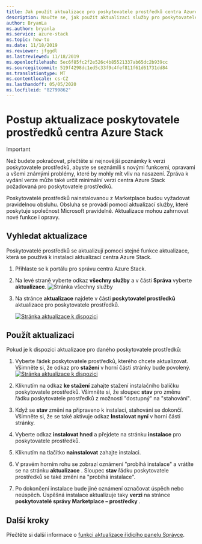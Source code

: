 ```yaml
---
title: Jak použít aktualizace pro poskytovatele prostředků centra Azure Stack.
description: Naučte se, jak použít aktualizaci služby pro poskytovatele prostředků v centru Azure Stack.
author: BryanLa
ms.author: bryanla
ms.service: azure-stack
ms.topic: how-to
ms.date: 11/18/2019
ms.reviewer: jfggdl
ms.lastreviewed: 11/18/2019
ms.openlocfilehash: 5ec6f85fc2f2e526c4b85521337ab65dc2b939cc
ms.sourcegitcommit: 519f4298dc1ed5c33f9c4fef811f61d61731dd84
ms.translationtype: MT
ms.contentlocale: cs-CZ
ms.lasthandoff: 05/05/2020
ms.locfileid: "82799862"
---
```

# <a name="how-to-update-an-azure-stack-hub-resource-provider"></a>Postup aktualizace poskytovatele prostředků centra Azure Stack

> [!IMPORTANT]
> Než budete pokračovat, přečtěte si nejnovější poznámky k verzi poskytovatele prostředků, abyste se seznámili s novými funkcemi, opravami a všemi známými problémy, které by mohly mít vliv na nasazení. Zpráva k vydání verze může také určit minimální verzi centra Azure Stack požadovaná pro poskytovatele prostředků.

Poskytovatelé prostředků nainstalovanou z Marketplace budou vyžadovat pravidelnou obsluhu. Obsluha se provádí pomocí aktualizací služby, které poskytuje společnost Microsoft pravidelně. Aktualizace mohou zahrnovat nové funkce i opravy.  

## <a name="check-for-updates"></a>Vyhledat aktualizace

Poskytovatelé prostředků se aktualizují pomocí stejné funkce aktualizace, která se používá k instalaci aktualizací centra Azure Stack.

1. Přihlaste se k portálu pro správu centra Azure Stack.
2. Na levé straně vyberte odkaz **všechny služby** a v části **Správa** vyberte **aktualizace**.
   ![Stránka všechny služby](media/resource-provider-apply-updates/1-all-services.png)

3. Na stránce **aktualizace** najdete v části **poskytovatel prostředků** aktualizace pro poskytovatele prostředků.

   [![Stránka aktualizace k dispozici](media/resource-provider-apply-updates/3-update-available.png)](media/resource-provider-apply-updates/3-update-available.png#lightbox)

## <a name="apply-an-update"></a>Použít aktualizaci

Pokud je k dispozici aktualizace pro daného poskytovatele prostředků:

1. Vyberte řádek poskytovatele prostředků, kterého chcete aktualizovat. Všimněte si, že odkaz pro **stažení** v horní části stránky bude povolený.
   [![Stránka aktualizace k dispozici](media/resource-provider-apply-updates/4-download.png)](media/resource-provider-apply-updates/3-update-available.png#lightbox)

2. Kliknutím na odkaz **ke stažení** zahajte stažení instalačního balíčku poskytovatele prostředků. Všimněte si, že sloupec **stav** pro změnu řádku poskytovatele prostředků z možnosti "dostupný" na "stahování".
3. Když se **stav** změní na připraveno k instalaci, stahování se dokončí. Všimněte si, že se také aktivuje odkaz **Instalovat nyní** v horní části stránky.
4. Vyberte odkaz **instalovat hned** a přejdete na stránku **instalace** pro poskytovatele prostředků. 
5. Kliknutím na tlačítko **nainstalovat** zahajte instalaci.
6. V pravém horním rohu se zobrazí oznámení "probíhá instalace" a vrátíte se na stránku **aktualizace** . Sloupec **stav** řádku poskytovatele prostředků se také změní na "probíhá instalace".
7. Po dokončení instalace bude jiné oznámení označovat úspěch nebo neúspěch. Úspěšná instalace aktualizuje taky **verzi** na stránce **poskytovatelé správy Marketplace – prostředky** .

## <a name="next-steps"></a>Další kroky

Přečtěte si další informace o [funkci aktualizace řídicího panelu Správce](azure-stack-apply-updates.md).
